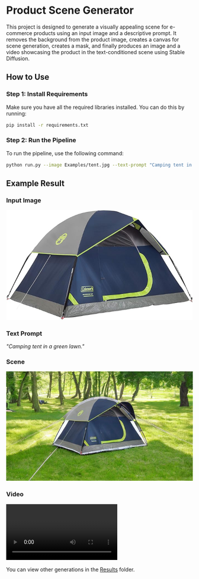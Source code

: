 # Product Scene Generator

This project is designed to generate a visually appealing scene for e-commerce products using an input image and a descriptive prompt. It removes the background from the product image, creates a canvas for scene generation, creates a mask, and finally produces an image and a video showcasing the product in the text-conditioned scene using Stable Diffusion. 

## How to Use

### Step 1: Install Requirements

Make sure you have all the required libraries installed. You can do this by running:

```bash
pip install -r requirements.txt
```

### Step 2: Run the Pipeline

To run the pipeline, use the following command:

```bash
python run.py --image Examples/tent.jpg --text-prompt "Camping tent in a green lawn."
```

## Example Result

### Input Image
![Input Image](Examples/tent.jpg)

### Text Prompt
*"Camping tent in a green lawn."*

### Scene
![Scene Output](Results/tent_20241005_002505/scene.jpg)

### Video
![Video Output](Results/tent_20241005_002505/video.mp4)

You can view other generations in the [Results](Results) folder.
